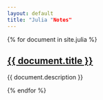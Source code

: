 ```yaml
---
layout: default
title: "Julia "Notes"
---
```

{% for document in site.julia %}

<h2><a href = "{{document.url | prepend: site.baseurl }}">{{ document.title }}</a></h2>
<p>
{{ document.description }}
</p>

{% endfor %}
